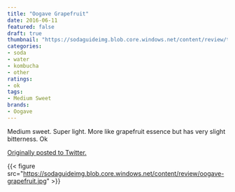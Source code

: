 ```yaml
---
title: "Oogave Grapefruit"
date: 2016-06-11
featured: false
draft: true
thumbnail: "https://sodaguideimg.blob.core.windows.net/content/review/thumbs/oogave-grapefruit.jpg"
categories:
- soda
- water
- kombucha
- other
ratings:
- ok
tags:
- Medium Sweet
brands:
- Oogave
---
```


Medium sweet. Super light. More like grapefruit essence but has very slight bitterness. Ok

[Originally posted to Twitter.](https://twitter.com/Cavorter/status/741701502259986433)

{{< figure src="https://sodaguideimg.blob.core.windows.net/content/review/oogave-grapefruit.jpg" >}}

